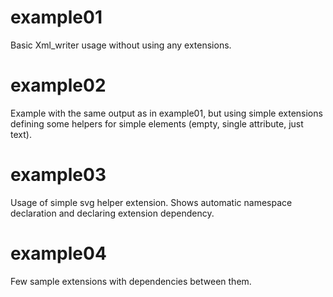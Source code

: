 # example01
Basic Xml_writer usage without using any extensions.

# example02
Example with the same output as in example01, but using simple extensions defining some helpers for simple elements (empty, single attribute, just text).

# example03
Usage of simple svg helper extension. Shows automatic namespace declaration and declaring extension dependency.

# example04
Few sample extensions with dependencies between them.

